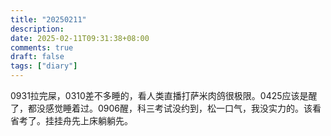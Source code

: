 ```yaml
---
title: "20250211"
description: 
date: 2025-02-11T09:31:38+08:00
comments: true
draft: false
tags: ["diary"]
---
```

0931拉完屎，0310差不多睡的，看人类直播打萨米肉鸽很极限。0425应该是醒了，都没感觉睡着过。0906醒，科三考试没约到，松一口气，我没实力的。该看省考了。挂挂舟先上床躺躺先。
